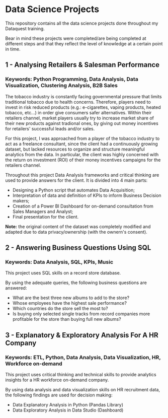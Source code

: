# Data Science Projects
This repository contains all the data science projects done throughout my Dataquest training.

Bear in mind these projects were completed/are being completed at different steps and that they reflect the level of knowledge at a certain point in time.

## 1 - Analysing Retailers & Salesman Performance 
### Keywords: Python Programming, Data Analysis, Data Visualization, Clustering Analysis, B2B Sales 

The tobacco industry is constantly facing governmental pressure that limits traditional tobacco due to health concerns. Therefore, players need to invest in risk reduced products (e.g.: e-cigarettes, vaping products, heated tobacco, etc...) in order give consumers safer alternatives. Within their retailers channel, market players usually try to increase market share of their new products against tradional ones, by giving out money incentives for retailers' successful leads and/or sales.

For this project, I was approached from a player of the tobacco industry to act as a freelance consultant, since the client had a continuously growing dataset, but lacked resources to organize and structure meaningful analytics from the data. In particular, the client was highly concerned with the return on investment (ROI) of their money incentives campaigns for the retailers channel.    

Throughout this project Data Analysis frameworks and critical thinking are used to provide answers for the client. 
It is divided into 4 main parts:
- Designing a Python script that automates Data Acquisition; 
- Interpretation of data and definition of KPIs to inform Business Decision makers;
- Creation of a Power BI Dashboard for on-demand consultation from Sales Managers and Analyst;
- Final presentation for the client.

**Note:** the original content of the dataset was completely modified and adapted due to data privacy/ownership (with the ownern's consent).

## 2 - Answering Business Questions Using SQL  
### Keywords: Data Analysis, SQL, KPIs, Music

This project uses SQL skills on a record store database.

By using the adequate queries, the following business questions are answered:

- What are the best three new albums to add to the store?
- Whose employees have the highest sale performance?
- Which countries do the store sell the most to?
- Is buying only selected single tracks from record companies more profitable for the store than buying full new albums?

## 3 - Explanatory & Exploratory Analysis For A HR Company  
### Keywords: ETL, Python, Data Analysis, Data Visualization, HR, Workforce on-demand

This project uses critical thinking and technical skills to provide analytics insights for a HR workforce on-demand company.

By using data analysis and data visualization skills on HR recruitment data, the following findings are used for decision making:
- Data Explanatory Analysis in Python (Pandas Library)
- Data Exploratory Analysis in Data Studio (Dashboard)
